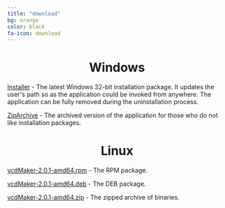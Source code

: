 ```yaml
---
title: "download"
bg: orange
color: black
fa-icon: download
---
```

<center><i class="fa fa-windows fa-4x" aria-hidden="true"></i><h1> Windows</h1></center>

[Installer](https://github.com/WojciechRynczuk/Expx/releases/download/v2.0.1/vcdMakerInstaller.msi) - The latest Windows 32-bit installation package. It updates the user's path so as the application could be invoked from anywhere. The application can be fully removed during the uninstallation process.

[ZipArchive](https://github.com/WojciechRynczuk/Expx/releases/download/v2.0.1/vcdMaker.zip) - The archived version of the application for those who do not like installation packages.





<center><i class="fa fa-linux fa-4x" aria-hidden="true"></i><h1> Linux</h1></center>

[vcdMaker-2.0.1-amd64.rpm](https://github.com/WojciechRynczuk/Expx/releases/download/v2.0.1/vcdMaker-2.0.1-amd64.rpm) - The RPM package.

[vcdMaker-2.0.1-amd64.deb](https://github.com/WojciechRynczuk/Expx/releases/download/v2.0.1/vcdMaker-2.0.1-amd64.deb) - The DEB package.

[vcdMaker-2.0.1-amd64.zip](https://github.com/WojciechRynczuk/Expx/releases/download/v2.0.1/vcdMaker-2.0.1-amd64.zip) - The zipped archive of binaries.
